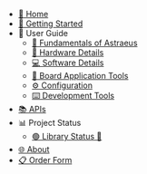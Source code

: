 - [🏡 Home](index.md)
- [🚀 Getting Started](getting_started/getting_started.md)
- 📖 User Guide
  - [🧱 Fundamentals of Astraeus](user_guide/fundamentals.md)
  - [🔩 Hardware Details](user_guide/hardware.md)
  - [💻 Software Details](user_guide/software.md)
  - [🧩 Board Application Tools](user_guide/board_apps.md)
  - [⚙️ Configuration](user_guide/configuration.md)
  - [⌨️ Development Tools](user_guide/dev_tools.md)
- [📚 APIs](api/api.md)
- 📊 Project Status
  - [🟢 Library Status 🔴](project_information/status.md)
- [🌐 About](about/about.md)
- [📋 Order Form](order_form/order_form.md)


